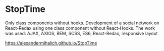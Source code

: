 # StopTime

Only class components without hooks.
Development of a social network on React-Redax using one class component without React-Hooks. 
The work was used: AJAX, AXIOS, BEM, SCSS, ES6, React-Redax, responsive layout

https://alexandermihalich.github.io/StopTime
